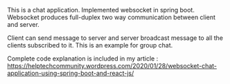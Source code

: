 This is a chat application. 
Implemented websocket in spring boot. 
Websocket produces full-duplex two way communication between client and server.

Client can send message to server and server broadcast message to all the clients subscribed to it. This is an example for group chat.

Complete code explanation is included in my article : 
https://helptechcommunity.wordpress.com/2020/01/28/websocket-chat-application-using-spring-boot-and-react-js/
